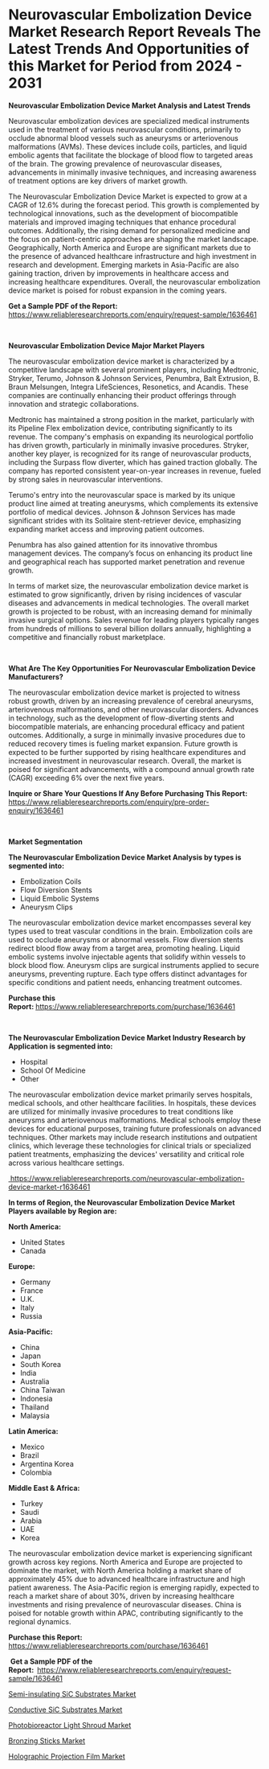 <p><h1>Neurovascular Embolization Device Market Research Report Reveals The Latest Trends And Opportunities of this Market for Period from 2024 - 2031</h1></p><p><strong>Neurovascular Embolization Device Market Analysis and Latest Trends</strong></p>
<p><p>Neurovascular embolization devices are specialized medical instruments used in the treatment of various neurovascular conditions, primarily to occlude abnormal blood vessels such as aneurysms or arteriovenous malformations (AVMs). These devices include coils, particles, and liquid embolic agents that facilitate the blockage of blood flow to targeted areas of the brain. The growing prevalence of neurovascular diseases, advancements in minimally invasive techniques, and increasing awareness of treatment options are key drivers of market growth.</p><p>The Neurovascular Embolization Device Market is expected to grow at a CAGR of 12.6% during the forecast period. This growth is complemented by technological innovations, such as the development of biocompatible materials and improved imaging techniques that enhance procedural outcomes. Additionally, the rising demand for personalized medicine and the focus on patient-centric approaches are shaping the market landscape. Geographically, North America and Europe are significant markets due to the presence of advanced healthcare infrastructure and high investment in research and development. Emerging markets in Asia-Pacific are also gaining traction, driven by improvements in healthcare access and increasing healthcare expenditures. Overall, the neurovascular embolization device market is poised for robust expansion in the coming years.</p></p>
<p><strong>Get a Sample PDF of the Report:&nbsp;</strong> <a href="https://www.reliableresearchreports.com/enquiry/request-sample/1636461">https://www.reliableresearchreports.com/enquiry/request-sample/1636461</a></p>
<p>&nbsp;</p>
<p><strong>Neurovascular Embolization Device Major Market Players</strong></p>
<p><p>The neurovascular embolization device market is characterized by a competitive landscape with several prominent players, including Medtronic, Stryker, Terumo, Johnson & Johnson Services, Penumbra, Balt Extrusion, B. Braun Melsungen, Integra LifeSciences, Resonetics, and Acandis. These companies are continually enhancing their product offerings through innovation and strategic collaborations.</p><p>Medtronic has maintained a strong position in the market, particularly with its Pipeline Flex embolization device, contributing significantly to its revenue. The company's emphasis on expanding its neurological portfolio has driven growth, particularly in minimally invasive procedures. Stryker, another key player, is recognized for its range of neurovascular products, including the Surpass flow diverter, which has gained traction globally. The company has reported consistent year-on-year increases in revenue, fueled by strong sales in neurovascular interventions.</p><p>Terumo's entry into the neurovascular space is marked by its unique product line aimed at treating aneurysms, which complements its extensive portfolio of medical devices. Johnson & Johnson Services has made significant strides with its Solitaire stent-retriever device, emphasizing expanding market access and improving patient outcomes.</p><p>Penumbra has also gained attention for its innovative thrombus management devices. The company’s focus on enhancing its product line and geographical reach has supported market penetration and revenue growth.</p><p>In terms of market size, the neurovascular embolization device market is estimated to grow significantly, driven by rising incidences of vascular diseases and advancements in medical technologies. The overall market growth is projected to be robust, with an increasing demand for minimally invasive surgical options. Sales revenue for leading players typically ranges from hundreds of millions to several billion dollars annually, highlighting a competitive and financially robust marketplace.</p></p>
<p>&nbsp;</p>
<p><strong>What Are The Key Opportunities For Neurovascular Embolization Device Manufacturers?</strong></p>
<p><p>The neurovascular embolization device market is projected to witness robust growth, driven by an increasing prevalence of cerebral aneurysms, arteriovenous malformations, and other neurovascular disorders. Advances in technology, such as the development of flow-diverting stents and biocompatible materials, are enhancing procedural efficacy and patient outcomes. Additionally, a surge in minimally invasive procedures due to reduced recovery times is fueling market expansion. Future growth is expected to be further supported by rising healthcare expenditures and increased investment in neurovascular research. Overall, the market is poised for significant advancements, with a compound annual growth rate (CAGR) exceeding 6% over the next five years.</p></p>
<p><strong>Inquire or Share Your Questions If Any Before Purchasing This Report:</strong> <a href="https://www.reliableresearchreports.com/enquiry/pre-order-enquiry/1636461">https://www.reliableresearchreports.com/enquiry/pre-order-enquiry/1636461</a></p>
<p>&nbsp;</p>
<p><strong>Market Segmentation</strong></p>
<p><strong>The Neurovascular Embolization Device Market Analysis by types is segmented into:</strong></p>
<p><ul><li>Embolization Coils</li><li>Flow Diversion Stents</li><li>Liquid Embolic Systems</li><li>Aneurysm Clips</li></ul></p>
<p><p>The neurovascular embolization device market encompasses several key types used to treat vascular conditions in the brain. Embolization coils are used to occlude aneurysms or abnormal vessels. Flow diversion stents redirect blood flow away from a target area, promoting healing. Liquid embolic systems involve injectable agents that solidify within vessels to block blood flow. Aneurysm clips are surgical instruments applied to secure aneurysms, preventing rupture. Each type offers distinct advantages for specific conditions and patient needs, enhancing treatment outcomes.</p></p>
<p><strong>Purchase this Report:&nbsp;</strong><a href="https://www.reliableresearchreports.com/purchase/1636461">https://www.reliableresearchreports.com/purchase/1636461</a></p>
<p>&nbsp;</p>
<p><strong>The Neurovascular Embolization Device Market Industry Research by Application is segmented into:</strong></p>
<p><ul><li>Hospital</li><li>School Of Medicine</li><li>Other</li></ul></p>
<p><p>The neurovascular embolization device market primarily serves hospitals, medical schools, and other healthcare facilities. In hospitals, these devices are utilized for minimally invasive procedures to treat conditions like aneurysms and arteriovenous malformations. Medical schools employ these devices for educational purposes, training future professionals on advanced techniques. Other markets may include research institutions and outpatient clinics, which leverage these technologies for clinical trials or specialized patient treatments, emphasizing the devices' versatility and critical role across various healthcare settings.</p></p>
<p><a href="https://www.reliableresearchreports.com/neurovascular-embolization-device-market-r1636461">&nbsp;https://www.reliableresearchreports.com/neurovascular-embolization-device-market-r1636461</a></p>
<p><strong>In terms of Region, the Neurovascular Embolization Device Market Players available by Region are:</strong></p>
<p>
    <p> <strong> North America: </strong>
        <ul>
            <li>United States</li>
            <li>Canada</li>
        </ul>
        </p> 
    <p> <strong> Europe: </strong>
        <ul>
            <li>Germany</li>
            <li>France</li>
            <li>U.K.</li>
            <li>Italy</li>
            <li>Russia</li>
        </ul>
        </p> 
    <p> <strong> Asia-Pacific: </strong>
        <ul>
            <li>China</li>
            <li>Japan</li>
            <li>South Korea</li>
            <li>India</li>
            <li>Australia</li>
            <li>China Taiwan</li>
            <li>Indonesia</li>
            <li>Thailand</li>
            <li>Malaysia</li>
        </ul>
        </p> 
    <p> <strong> Latin America: </strong>
        <ul>
            <li>Mexico</li>
            <li>Brazil</li>
            <li>Argentina Korea</li>
            <li>Colombia</li>
        </ul>
        </p> 
    <p> <strong> Middle East & Africa: </strong>
        <ul>
            <li>Turkey</li>
            <li>Saudi</li>
            <li>Arabia</li>
            <li>UAE</li>
            <li>Korea</li>
        </ul>
    </p>
    </p>
<p><p>The neurovascular embolization device market is experiencing significant growth across key regions. North America and Europe are projected to dominate the market, with North America holding a market share of approximately 45% due to advanced healthcare infrastructure and high patient awareness. The Asia-Pacific region is emerging rapidly, expected to reach a market share of about 30%, driven by increasing healthcare investments and rising prevalence of neurovascular diseases. China is poised for notable growth within APAC, contributing significantly to the regional dynamics.</p></p>
<p><strong>Purchase this Report: </strong><a href="https://www.reliableresearchreports.com/purchase/1636461">https://www.reliableresearchreports.com/purchase/1636461</a></p>
<p>&nbsp;<strong>Get a Sample PDF of the Report:&nbsp;&nbsp;</strong><a href="https://www.reliableresearchreports.com/enquiry/request-sample/1636461">https://www.reliableresearchreports.com/enquiry/request-sample/1636461</a></p>
<p><strong></strong></p>
<p><p><a href="https://github.com/DixieGrimes/Market-Research-Report-List-1/blob/main/semi-insulating-sic-substrates-market.md">Semi-insulating SiC Substrates Market</a></p><p><a href="https://github.com/abbislposival/Market-Research-Report-List-1/blob/main/conductive-sic-substrates-market.md">Conductive SiC Substrates Market</a></p><p><a href="https://medium.com/@willybrekke26/photobioreactor-light-shroud-market-global-market-trends-and-market-forecast-2024-2031-bd21b875502b">Photobioreactor Light Shroud Market</a></p><p><a href="https://issuu.com/reportprime-2/docs/bronzing-sticks-market-size-2030.pp_2aa2f5e107ea28">Bronzing Sticks Market</a></p><p><a href="https://issuu.com/reportprime-2/docs/holographic-projection-film-market-_4d6aae4309d530">Holographic Projection Film Market</a></p></p>